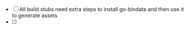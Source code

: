 - [ ] All build stubs need extra steps to install go-bindata and then use it to generate assets
- [ ] 

<br><br>
